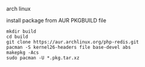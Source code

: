 arch linux 

install package from AUR PKGBUILD file
```
mkdir build
cd build
git clone https://aur.archlinux.org/php-redis.git
pacman -S kernel26-headers file base-devel abs
makepkg -Acs
sudo pacman -U *.pkg.tar.xz
```
